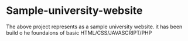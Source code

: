 # Sample-university-website
The above project represents as a sample university website.
it has been build o he foundaions of basic HTML/CSS/JAVASCRIPT/PHP
                                                                                                                                          
                                                                         
                                                   
